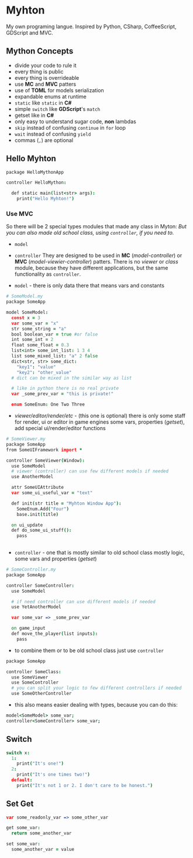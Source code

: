 
# Myhton
My own programing langue.
Inspired by Python, CSharp, CoffeeScript, GDScript and MVC.

## Mython Concepts

- divide your code to rule it
- every thing is public
- every thing is overrideable
- use **MC** and **MVC** patters
- use of **TOML** for models serialization
- expandable enums at runtime
- `static` like `static` in **C#** 
- simple `switch` like **GDScript**'s `match`
- getset like in **C#**
- only easy to understand sugar code, **non** lambdas
- `skip` instead of confusing `continue` in `for` loop
- `wait` instead of confusing `yield`
- commas (`,`) are optional 

## Hello Myhton

```coffee
package HelloMythonApp

controller HelloMython:

  def static main(list<str> args):
    print("Hello Myhton!")

```

### Use MVC 

So there will be 2 special types modules that made any class in Myton:
*But you can also made old school class, using `controller`, if you need to.*
- `model`
- `controller`
They are designed to be used in **MC** (*model-controller*) or **MVC** (*model-viewier-controller*) patters.
There is no *viewer* or *class* module, because they have different applications, but the same functionality as `controller`.

- `model` - there is only data there that means vars and constants

```coffee
# SomeModel.my
package SomeApp

model SomeModel:
  const x = 3
  var some_var = "x"
  str some_string = "a"
  bool boolean_var = true #or false 
  int some_int = 2
  float some_float = 0.3
  list<int> some_int_list: 1 3 4
  list some_mixed_list: "a" 2 false
  dict<str, str> some_dict:
    "key1": "value"
    "key2": "other_value"
  # dict can be mixed in the similar way as list

  # like in python there is no real private
  var _some_prev_var = "this is private!"

  enum SomeEnum: One Two Three

``` 

- *viewer/editor/render/etc* - (this one is optional)
  there is only some staff for render, ui or editor in game engines
  some vars, properties (*getset*), add special ui/render/editor functions

```coffee
# SomeViewer.my
package SomeApp
from SomeUIFramework import *

controller SomeViewer(Window):
  use SomeModel
  # viewer (controller) can use few different models if needed
  use AnotherModel

  attr SomeUIAttribute
  var some_ui_useful_var = "text"

  def init(str title = "Myhton Window App"):
    SomeEnum.Add("Four")
    base.init(title)

  on ui_update
  def do_some_ui_stuff():
    pass
  
```

- `controller` - one that is mostly similar to old school class
  mostly logic, some vars and properties (*getset*)

```coffee
# SomeController.my
package SomeApp

controller SomeController:
  use SomeModel

  # if need controller can use different models if needed
  use YetAnotherModel

  var some_var => _some_prev_var

  on game_input
  def move_the_player(list inputs):
    pass

```

- to combine them or to be old school class just use `controller`

```coffee
package SomeApp

controller SomeClass:
  use SomeViewer
  use SomeController
  # you can split your logic to few different controllers if needed
  use SomeOtherController

```

- this also means easier dealing with types, because you can do this:

```coffee
model<SomeModel> some_var;
controller<SomeController> some_var;
```

## Switch

```coffee
switch x:
  1:
    print("It's one!")
  2:
    print("It's one times two!")
  default:
    print("It's not 1 or 2. I don't care to be honest.")
```

## Set Get

```coffee
var some_readonly_var => some_other_var

get some_var:
  return some_another_var

set some_var:
  some_another_var = value

```
